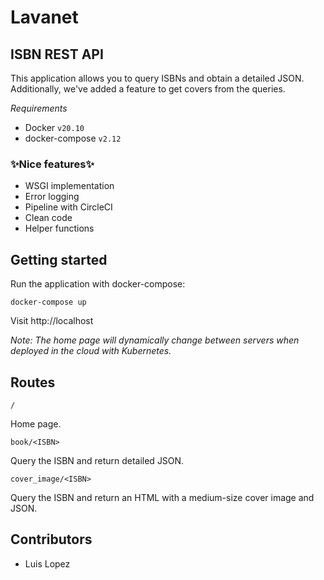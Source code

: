 # Lavanet

## ISBN REST API

This application allows you to query ISBNs and obtain a detailed JSON. Additionally, we've added a feature to get covers from the queries.

_Requirements_

- Docker `v20.10`
- docker-compose `v2.12`

### ✨Nice features✨

- WSGI implementation
- Error logging
- Pipeline with CircleCI
- Clean code
- Helper functions

## Getting started

Run the application with docker-compose:

    docker-compose up

Visit http://localhost

_Note: The home page will dynamically change between servers when deployed in the cloud with Kubernetes._

## Routes

`/`

Home page.

`book/<ISBN>`

Query the ISBN and return detailed JSON.

`cover_image/<ISBN>`

Query the ISBN and return an HTML with a medium-size cover image and JSON.

## Contributors

- Luis Lopez
